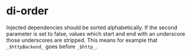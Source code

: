 # di-order

Injected dependencies should be sorted alphabetically.
If the second parameter is set to false, values which start and end with an underscore those underscores are stripped.
This means for example that `_$httpBackend_` goes before `_$http_`.
